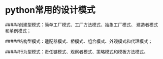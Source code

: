 
# python常用的设计模式

#####创建型模式：简单工厂模式、工厂方法模式、抽象工厂模式、 建造者模式和单例模式；

#####结构型模式：适配器模式、桥模式、组合模式、外观模式和代理模式；

#####行为型模式：责任链模式、观察者模式、策略模式和模板方法模式。
